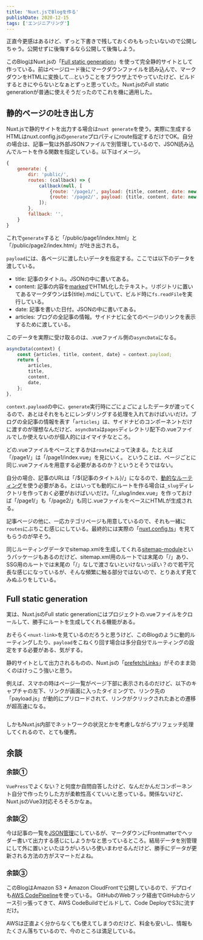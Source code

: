 ```yaml
---
title: 'Nuxt.jsでBlogを作る'
publishDate: 2020-12-15
tags: ['エンジニアリング']
---
```


正直今更感はあるけど、ずっと下書きで残しておくのももったいないので公開しちゃう。公開せずに後悔するなら公開して後悔しよう。

このBlogはNuxt.jsの「[Full static generation](https://nuxtjs.org/blog/going-full-static)」を使って完全静的サイトとして作っている。前はページロード後にマークダウンファイルを読み込んで、マークダウンをHTMLに変換して…ということをブラウザ上でやっていたけど、ビルドするときにやらないとなぁとずっと思っていた。Nuxt.jsのFull static generationが普通に使えそうだったのでこれを機に適用した。

## 静的ページの吐き出し方

Nuxt.jsで静的サイトを出力する場合は`nuxt generate`を使う。実際に生成するHTMLはnuxt.config.jsの`generate`プロパティにroute指定するだけでOK。自分の場合は、記事一覧は外部JSONファイルで別管理しているので、JSON読み込んでルートを作る関数を指定している。以下はイメージ。

```javascript
{
    generate: {
        dir: 'public/',
        routes: (callback) => {
            callback(null, [
                {route: '/page1/', payload: {title, content, date: new Date(date.split('/')), articles}}, // これが1ページ分のデータ
                {route: '/page2/', payload: {title, content, date: new Date(date.split('/')), articles}}
            ]);
        },
        fallback: '',
    }
}
```

これで`generate`すると「/public/page1/index.html」と「/public/page2/index.html」が吐き出される。

`payload`には、各ページに渡したいデータを指定する。ここでは以下のデータを渡している。

- title: 記事のタイトル。JSONの中に書いてある。
- content: 記事の内容を[marked](https://github.com/markedjs/marked)でHTML化したテキスト。リポジトリに置いてあるマークダウンは${title}.mdにしていて、ビルド時に`fs.readFile`を実行している。
- date: 記事を書いた日付。JSONの中に書いてある。
- articles: ブログの全記事の情報。サイドナビに全てのページのリンクを表示するために渡している。

このデータを実際に受け取るのは、.vueファイル側の`asyncData`になる。

```javascript
asyncData(context) {
    const {articles, title, content, date} = context.payload;
    return {
        articles,
        title,
        content,
        date,
    };
},
```

`context.payload`の中に、`generate`実行時にごにょごにょしたデータが渡ってくるので、あとはそれをもとにレンダリングする処理を入れておけばいいだけ。ブログの全記事の情報を表す「`articles`」は、サイドナビのコンポーネントだけに渡すのが理想なんだけど、`asyncData`は`pages`ディレクトリ配下の.vueファイルでしか使えないのが個人的にはイマイチなところ。

どの.vueファイルをベースとするかは`route`によって決まる。たとえば「/page1/」は「/page1/index.vue」を見にいく。
ということは、ページごとに同じ.vueファイルを用意する必要があるのか？というとそうではない。

自分の場合、記事のURLは「/${記事のタイトル}/」になるので、[動的なルーティング](https://ja.nuxtjs.org/docs/2.x/features/file-system-routing/#%E5%8B%95%E7%9A%84%E3%81%AA%E3%83%AB%E3%83%BC%E3%83%86%E3%82%A3%E3%83%B3%E3%82%B0)を使う必要がある。とはいっても動的にルートを作る場合は`_slug`ディレクトリを作っておく必要がおけばいいだけ。「/_slug/index.vue」を作っておけば「/page1/」も「/page2/」も同じ.vueファイルをベースにHTMLが生成される。

記事ページの他に、一応カテゴリページも用意しているので、それも一緒に`routes`にぶちこむ感じにしている。最終的には実際の「[nuxt.config.ts](https://github.com/tkskto/blob/main/nuxt.config.ts)」を見てもらうのが早そう。

同じルーティングデータでsitemap.xmlを生成してくれる[sitemap-module](https://github.com/nuxt-community/sitemap-module)というパッケージもあるのだけど、sitemap.xml用のルートでは末尾の「/」あり、SSG用のルートでは末尾の「/」なしで渡さないといけないっぽい？ので若干冗長な感じになっているが、そんな頻繁に触る部分ではないので、とりあえず見てみぬふりをしている。

## Full static generation

実は、Nuxt.jsのFull static generationにはプロジェクトの.vueファイルをクロールして、勝手にルートを生成してくれる機能がある。

おそらく`<nuxt-link>`を見ているのだろうと思うけど、このBlogのように動的ルーティングしたり、`payload`をこねくり回す場合は多分自分でルーティングの設定をする必要がある、気がする。

静的サイトとして出力されるものの、Nuxt.jsの「[prefetchLinks](https://nuxtjs.org/docs/2.x/features/nuxt-components/#prefetchlinks)」がそのまま効くのはけっこう強いと思う。

例えば、スマホの時はページ一覧がページ下部に表示されるのだけど、以下のキャプチャの左下、リンクが画面に入ったタイミングで、リンク先の「payload.js」が動的にプリロードされて、リンクがクリックされたあとの遷移が超高速になる。

<div class="img"><img src="/images/39/01.webp" alt=""></div>

しかもNuxt.js内部でネットワークの状況とかを考慮しながらプリフェッチ処理してくれるので、とても優秀。

## 余談

### 余談①

`VuePress`でよくない？と何度か自問自答したけど、なんだかんだコンポーネント自分で作ったりした方が柔軟性高くていいと思っている。関係ないけど、Nuxt.jsのVue3対応そろそろかなぁ。

### 余談②

今は記事の一覧を[JSON管理](https://github.com/tkskto/blog/blob/main/assets/articles.json)にしているが、マークダウンにFrontmatterでヘッダー書いて出力する感じにしようかなと思っているところ。結局データを別管理にして外に置いといたほうがいろいろ使いまわせるんだけど、勝手にデータが更新される方法の方がスマートだよね。

### 余談③

このBlogはAmazon S3 + Amazon CloudFrontで公開しているので、デプロイも[AWS CodePipeline](https://ap-northeast-1.console.aws.amazon.com/codesuite/codepipeline/start?region=ap-northeast-1)を使っている。
GitHubのWebフック経由でGitHubからソース引っ張ってきて、AWS CodeBuildでビルドして、Code DeployでS3に流すだけ。

AWSは正直よく分からなくても使えてしまうのだけど、料金も安いし、情報もたくさん落ちているので、今のところは満足している。
